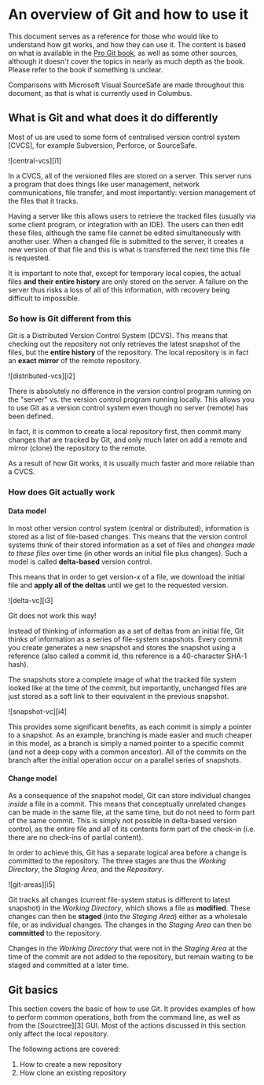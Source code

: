 # An overview of Git and how to use it

This document serves as a reference for those who would like to understand how git works, and how they can use it. The content is based on what is available in the [Pro Git book][1], as well as some other sources, although it doesn't cover the topics in nearly as much depth as the book. Please refer to the book if something is unclear.

Comparisons with Microsoft Visual SourceSafe are made throughout this document, as that is what is currently used in Columbus.

## What is Git and what does it do differently

Most of us are used to some form of centralised version control system [CVCS], for example Subversion, Perforce, or SourceSafe.

![central-vcs][i1]

In a CVCS, all of the versioned files are stored on a server. This server runs a program that does things like user management, network communications, file transfer, and most importantly: version management of the files that it tracks.

Having a server like this allows users to retrieve the tracked files (usually via some client program, or integration with an IDE). The users can then edit these files, although the same file cannot be edited simultaneously with another user. When a changed file is submitted to the server, it creates a new version of that file and this is what is transferred the next time this file is requested.

It is important to note that, except for temporary local copies, the actual files **and their entire history** are only stored on the server. A failure on the server thus risks a loss of all of this information, with recovery being difficult to impossible.

### So how is Git different from this

Git is a Distributed Version Control System (DCVS). This means that checking out the repository not only retrieves the latest snapshot of the files, but the **entire history** of the repository. The local repository is in fact an **exact mirror** of the remote repository.

![distributed-vcs][i2]

There is absolutely no difference in the version control program running on the "server" vs. the version control program running locally. This allows you to use Git as a version control system even though no server (remote) has been defined.

In fact, it is common to create a local repository first, then commit many changes that are tracked by Git, and only much later on add a remote and mirror (clone) the repository to the remote.

As a result of how Git works, it is usually much faster and more reliable than a CVCS.

### How does Git actually work

#### Data model

In most other version control system (central or distributed), information is stored as a list of file-based changes. This means that the version control systems think of their stored information as a set of files and *changes made to these files* over time (in other words an initial file plus changes). Such a model is called **delta-based** version control.

This means that in order to get version-x of a file, we download the initial file and **apply all of the deltas** until we get to the requested version.

![delta-vc][i3]

Git does not work this way!

Instead of thinking of information as a set of deltas from an initial file, Git thinks of information as a series of file-system snapshots. Every commit you create generates a new snapshot and stores the snapshot using a reference (also called a commit id, this reference is a 40-character SHA-1 hash).

The snapshots store a complete image of what the tracked file system looked like at the time of the commit, but importantly, unchanged files are just stored as a soft link to their equivalent in the previous snapshot.

![snapshot-vc][i4]

This provides some significant benefits, as each commit is simply a pointer to a snapshot. As an example, branching is made easier and much cheaper in this model, as a branch is simply a named pointer to a specific commit (and not a deep copy with a common ancestor). All of the commits on the branch after the initial operation occur on a parallel series of snapshots.

#### Change model

As a consequence of the snapshot model, Git can store individual changes *inside* a file in a commit. This means that conceptually unrelated changes can be made in the same file, at the same time, but do not need to form part of the same commit. This is simply not possible in delta-based version control, as the entire file and all of its contents form part of the check-in (i.e. there are no check-ins of partial content).

In order to achieve this, Git has a separate logical area before a change is committed to the repository. The three stages are thus the *Working Directory*, the *Staging Area*, and the *Repository*.

![git-areas][i5]

Git tracks all changes (current file-system status is different to latest snapshot) in the *Working Directory*, which shows a file as **modified**. These changes can then be **staged** (into the *Staging Area*) either as a wholesale file, or as individual changes. The changes in the *Staging Area* can then be **committed** to the repository.

Changes in the *Working Directory* that were not in the *Staging Area* at the time of the commit are not added to the repository, but remain waiting to be staged and committed at a later time.

## Git basics

This section covers the basic of how to use Git. It provides examples of how to perform common operations, both from the command line, as well as from the [Sourctree][3] GUI. Most of the actions discussed in this section only affect the local repository.

The following actions are covered:

1. How to create a new repository
2. How clone an existing repository

[1]: <https://git-scm.com/book/en/v2>
[2]: <https://nvie.com/posts/a-successful-git-branching-model/>